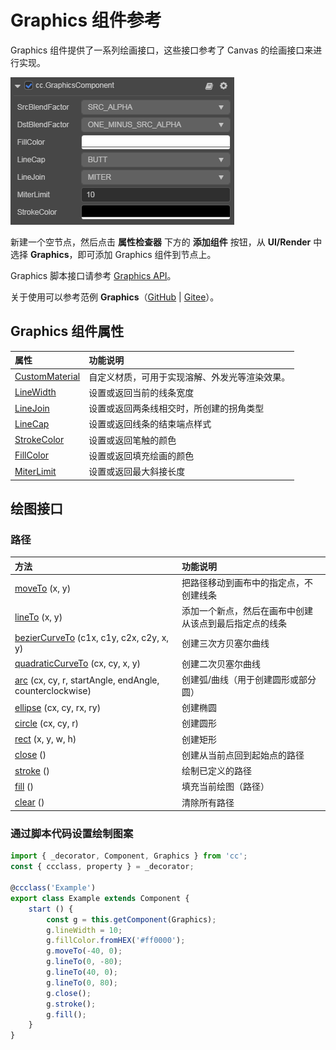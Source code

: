 # Graphics 组件参考

Graphics 组件提供了一系列绘画接口，这些接口参考了 Canvas 的绘画接口来进行实现。

![graphics](graphics/graphics.png)

新建一个空节点，然后点击 **属性检查器** 下方的 **添加组件** 按钮，从 **UI/Render** 中选择 **Graphics**，即可添加 Graphics 组件到节点上。

Graphics 脚本接口请参考 [Graphics API](%__APIDOC__%/zh/class/Graphics)。

关于使用可以参考范例 **Graphics**（[GitHub](https://github.com/cocos/cocos-test-projects/tree/v3.7/assets/cases/ui/14.graphics) | [Gitee](https://gitee.com/mirrors_cocos-creator/test-cases-3d/tree/v3.7/assets/cases/ui/14.graphics)）。

## Graphics 组件属性

| 属性 |   功能说明 |
| :------------- | :---------- |
| [CustomMaterial](../engine/ui-material.md)| 自定义材质，可用于实现溶解、外发光等渲染效果。 |
| [LineWidth](graphics/lineWidth.md) | 设置或返回当前的线条宽度 |
| [LineJoin](graphics/lineJoin.md)             | 设置或返回两条线相交时，所创建的拐角类型 |
| [LineCap](graphics/lineCap.md)               | 设置或返回线条的结束端点样式 |
| [StrokeColor](graphics/strokeColor.md)       | 设置或返回笔触的颜色 |
| [FillColor](graphics/fillColor.md)           | 设置或返回填充绘画的颜色 |
| [MiterLimit](graphics/miterLimit.md)         | 设置或返回最大斜接长度 |

## 绘图接口

### 路径

| 方法 |   功能说明  |
| :------------- | :---------- |
| [moveTo](graphics/moveTo.md) (x, y) | 把路径移动到画布中的指定点，不创建线条 |
| [lineTo](graphics/lineTo.md) (x, y) | 添加一个新点，然后在画布中创建从该点到最后指定点的线条 |
| [bezierCurveTo](graphics/bezierCurveTo.md) (c1x, c1y, c2x, c2y, x, y) | 创建三次方贝塞尔曲线 |
| [quadraticCurveTo](graphics/quadraticCurveTo.md) (cx, cy, x, y) | 创建二次贝塞尔曲线 |
| [arc](graphics/arc.md) (cx, cy, r, startAngle, endAngle, counterclockwise) | 创建弧/曲线（用于创建圆形或部分圆） |
| [ellipse](graphics/ellipse.md) (cx, cy, rx, ry) | 创建椭圆 |
| [circle](graphics/circle.md) (cx, cy, r) | 创建圆形 |
| [rect](graphics/rect.md) (x, y, w, h) | 创建矩形 |
| [close](graphics/close.md) () | 创建从当前点回到起始点的路径 |
| [stroke](graphics/stroke.md) () | 绘制已定义的路径 |
| [fill](graphics/fill.md) () | 填充当前绘图（路径） |
| [clear](graphics/clear.md) () | 清除所有路径 |

### 通过脚本代码设置绘制图案

```ts
import { _decorator, Component, Graphics } from 'cc';
const { ccclass, property } = _decorator;

@ccclass('Example')
export class Example extends Component {
    start () {
        const g = this.getComponent(Graphics);
        g.lineWidth = 10;
        g.fillColor.fromHEX('#ff0000');
        g.moveTo(-40, 0);
        g.lineTo(0, -80);
        g.lineTo(40, 0);
        g.lineTo(0, 80);
        g.close();
        g.stroke();
        g.fill();
    }
}
```
